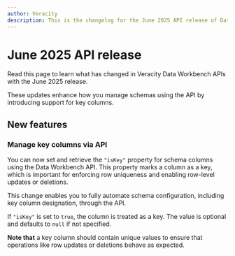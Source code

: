 ```yaml
---
author: Veracity  
description: This is the changelog for the June 2025 API release of Data Workbench.  
---
```


# June 2025 API release

Read this page to learn what has changed in Veracity Data Workbench APIs with the June 2025 release.

These updates enhance how you manage schemas using the API by introducing support for key columns.

## New features

### Manage key columns via API

You can now set and retrieve the `"isKey"` property for schema columns using the Data Workbench API. This property marks a column as a key, which is important for enforcing row uniqueness and enabling row-level updates or deletions.

This change enables you to fully automate schema configuration, including key column designation, through the API.

If `"isKey"` is set to `true`, the column is treated as a key. The value is optional and defaults to `null` if not specified.

**Note that** a key column should contain unique values to ensure that operations like row updates or deletions behave as expected.
